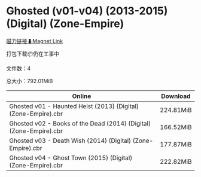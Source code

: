 # Ghosted (v01-v04) (2013-2015) (Digital) (Zone-Empire)

[磁力链接⬇Magnet Link](magnet:?xt=urn:btih:1ce5aba82e0264425e621bfb50e7e48ec4821a81&dn=Ghosted%20%28v01-v04%29%20%282013-2015%29%20%28Digital%29%20%28Zone-Empire%29)

打包下载📦仍在工事中

文件数：4

总大小：792.01MiB

Online | Download
--- | ---
Ghosted v01 - Haunted Heist (2013) (Digital) (Zone-Empire).cbr | 224.81MiB
Ghosted v02 - Books of the Dead (2014) (Digital) (Zone-Empire).cbr | 166.52MiB
Ghosted v03 - Death Wish (2014) (Digital) (Zone-Empire).cbr | 177.87MiB
Ghosted v04 - Ghost Town (2015) (Digital) (Zone-Empire).cbr | 222.82MiB